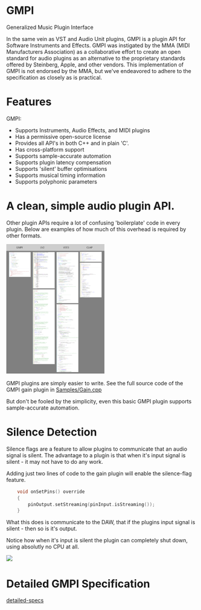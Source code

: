 # GMPI
Generalized Music Plugin Interface

In the same vein as VST and Audio Unit plugins, GMPI is a plugin API for Software Instruments and Effects. GMPI was instigated by the MMA (MIDI Manufacturers Association) as a collaborative effort to create an open standard for audio plugins as an alternative to the proprietary standards offered by Steinberg, Apple, and other vendors. This implementation of GMPI is not endorsed by the MMA, but we've endeavored to adhere to the specification as closely as is practical.

# Features

GMPI:
* Supports Instruments, Audio Effects, and MIDI plugins
* Has a permissive open-source license
* Provides all API's in both C++ and in plain 'C'.
* Has cross-platform support
* Supports sample-accurate automation
* Supports plugin latency compensation
* Supports 'silent' buffer optimisations
* Supports musical timing information 
* Supports polyphonic parameters

# A clean, simple audio plugin API.

Other plugin APIs require a lot of confusing 'boilerplate' code in every plugin. Below are examples of
 how much of this overhead is required by other formats.

<img src="Docs/plugin_api_complexity.png" width="260"/>

GMPI plugins are simply easier to write.  See the full source code of the GMPI gain plugin in [Samples/Gain.cpp](Samples/Gain/Gain.cpp)

But don't be fooled by the simplicity, even this basic GMPI plugin supports sample-accurate automation.

# Silence Detection

Silence flags are a feature to allow plugins to communicate that an audio signal is silent.
The advantage to a plugin is that when it's input signal is silent - it may not have to do any work. 

Adding just two lines of code to the gain plugin will enable the silence-flag feature.

```C
	void onSetPins() override
	{
		pinOutput.setStreaming(pinInput.isStreaming());
	}
```
What this does is communicate to the DAW, that if the plugins input signal is silent - then so is it's output.

Notice how when it's input is silent the plugin can completely shut down, using absolutly no CPU at all.

<img src="Docs/image/SilenceDetection.gif" width="654"/>

# Detailed GMPI Specification

[detailed-specs](Docs/GMPI_Specs.md)
